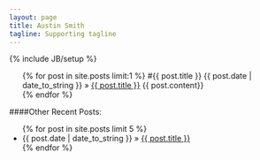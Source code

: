 ```yaml
---
layout: page
title: Austin Smith
tagline: Supporting tagline
---
```

{% include JB/setup %}

<ul >
    {% for post in site.posts limit:1 %}
    #{{ post.title }}
    <span>{{ post.date | date_to_string }}</span> &raquo; <a href="{{ BASE_PATH }}{{ post.url }}">{{ post.title }}</a>
        {{ post.content}}<br>
           <!-- <a href="{{ post.url }}">Read more...</a><br><br> -->
    {% endfor %}
</ul>

####Other Recent Posts:

<ul class="posts">
  {% for post in site.posts limit 5 %}
    <li><span>{{ post.date | date_to_string }}</span> &raquo; <a href="{{ BASE_PATH }}{{ post.url }}">{{ post.title }}</a></li>
  {% endfor %}
</ul>

<!--<ul >
    {% for post in site.posts limit 4 %}
    <li><span>{{ post.date | date_to_string }}</span> &raquo; <a href="{{ BASE_PATH }}{{ post.url }}">{{ post.title }}</a></li>
        {{ post.content | strip_html | truncatewords:75}}<br>
            <a href="{{ post.url }}">Read more...</a><br><br>
    {% endfor %}
</ul>
    
##Recent Posts:
    
<ul class="posts">
  {% for post in site.posts %}
    <li><span>{{ post.date | date_to_string }}</span> &raquo; <a href="{{ BASE_PATH }}{{ post.url }}">{{ post.title }}</a></li>
  {% endfor %}
</ul>-->


